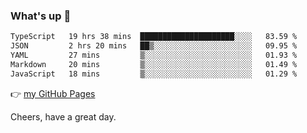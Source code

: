 ### What's up 👋

<!--START_SECTION:waka-->

```txt
TypeScript   19 hrs 38 mins  █████████████████████░░░░   83.59 %
JSON         2 hrs 20 mins   ██▒░░░░░░░░░░░░░░░░░░░░░░   09.95 %
YAML         27 mins         ▒░░░░░░░░░░░░░░░░░░░░░░░░   01.93 %
Markdown     20 mins         ▒░░░░░░░░░░░░░░░░░░░░░░░░   01.49 %
JavaScript   18 mins         ▒░░░░░░░░░░░░░░░░░░░░░░░░   01.29 %
```

<!--END_SECTION:waka-->

👉 [my GitHub Pages](https://ykzhukian.github.io)

Cheers, have a great day.

